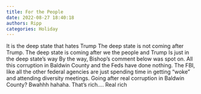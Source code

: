 ```yaml
---
title: For the People
date: 2022-08-27 18:40:18
authors: Ripp
categories: Holiday
---
```


 It is the deep state that hates Trump 
The deep state is not coming after Trump.  The deep state is coming after we the people and Trump
Is just in the deep state’s way
By the way, Bishop’s comment below was spot on.
All this corruption in Baldwin County and the Feds have done nothing.   The FBI, like all the other federal agencies are just spending time in getting “woke” and attending diversity meetings.    Going after real corruption in Baldwin County?
Bwahhh hahaha.   That’s rich…. Real rich